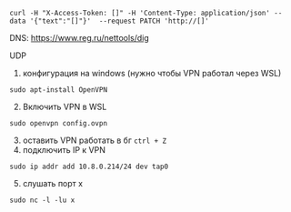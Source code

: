 ```curl
curl -H "X-Access-Token: []" -H 'Content-Type: application/json' --data '{"text":"[]"}'  --request PATCH 'http://[]'
```

DNS: https://www.reg.ru/nettools/dig

UDP

1. конфигурация на windows (нужно чтобы VPN работал через WSL) 
 ```
sudo apt-install OpenVPN
```
2. Включить VPN в WSL
```
sudo openvpn config.ovpn
```
3. оставить VPN работать в бг ```ctrl + Z```
4. подключить IP к VPN
```
sudo ip addr add 10.8.0.214/24 dev tap0
```
5. слушать порт x
```
sudo nc -l -lu x
```
